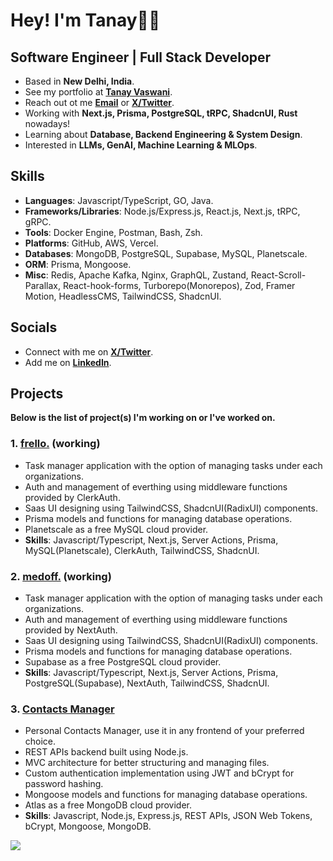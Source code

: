 # Hey! I'm Tanay👋🏼

## Software Engineer | Full Stack Developer  

- Based in **New Delhi, India**.
- See my portfolio at [**Tanay Vaswani**](https://dub.sh/tanay).
- Reach out ot me [**Email**](mailto:vaswani.tanay9@gmail.com) or [**X/Twitter**](https://www.twitter.com/iTanayVaswani).
- Working with **Next.js, Prisma, PostgreSQL, tRPC, ShadcnUI, Rust** nowadays!
- Learning about **Database, Backend Engineering & System Design**.
- Interested in **LLMs, GenAI, Machine Learning & MLOps**. 

## Skills

- **Languages**: Javascript/TypeScript, GO, Java.
- **Frameworks/Libraries**: Node.js/Express.js, React.js, Next.js, tRPC, gRPC.
- **Tools**: Docker Engine, Postman, Bash, Zsh. 
- **Platforms**: GitHub, AWS, Vercel.
- **Databases**: MongoDB, PostgreSQL, Supabase, MySQL, Planetscale.
- **ORM**: Prisma, Mongoose.
- **Misc**: Redis, Apache Kafka, Nginx, GraphQL, Zustand, React-Scroll-Parallax, React-hook-forms, Turborepo(Monorepos), Zod, Framer Motion, HeadlessCMS, TailwindCSS, ShadcnUI.

## Socials

- Connect with me on [**X/Twitter**](https://www.twitter.com/iTanayVaswani).
- Add me on [**LinkedIn**](https://www.linkedin.com/in/tanayvaswani).

## Projects 

**Below is the list of project(s) I'm working on or I've worked on.**

### 1. [**frello.**](https://github.com/tanayvaswani/frello) (working)

- Task manager application with the option of managing tasks under each organizations.
- Auth and management of everthing using middleware functions provided by ClerkAuth.
- Saas UI designing using TailwindCSS, ShadcnUI(RadixUI) components.
- Prisma models and functions for managing database operations.
- Planetscale as a free MySQL cloud provider.
- **Skills**: Javascript/Typescript, Next.js, Server Actions, Prisma, MySQL(Planetscale), ClerkAuth, TailwindCSS, ShadcnUI.

### 2. [**medoff.**](https://github.com/tanayvaswani/medoff) (working)

- Task manager application with the option of managing tasks under each organizations.
- Auth and management of everthing using middleware functions provided by NextAuth.
- Saas UI designing using TailwindCSS, ShadcnUI(RadixUI) components.
- Prisma models and functions for managing database operations.
- Supabase as a free PostgreSQL cloud provider.
- **Skills**: Javascript/Typescript, Next.js, Server Actions, Prisma, PostgreSQL(Supabase), NextAuth, TailwindCSS, ShadcnUI.

### 3. [**Contacts Manager**](https://github.com/tanayvaswani/cms-js)

- Personal Contacts Manager, use it in any frontend of your preferred choice.
- REST APIs backend built using Node.js.
- MVC architecture for better structuring and managing files.
- Custom authentication implementation using JWT and bCrypt for password hashing.
- Mongoose models and functions for managing database operations.
- Atlas as a free MongoDB cloud provider.
- **Skills**: Javascript, Node.js, Express.js, REST APIs, JSON Web Tokens, bCrypt, Mongoose, MongoDB.

![](https://komarev.com/ghpvc/?username=tanayvaswani&color=blue&style=for-the-badge&label=PROFILE+VIEWS&base=2400)
